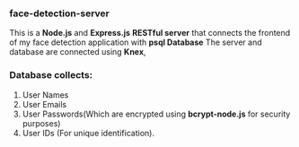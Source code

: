 ### face-detection-server

This is a **Node.js** and **Express.js** **RESTful server** that connects the frontend of my face detection application with **psql Database** 
The server and database are connected using **Knex**,

### Database collects:
1. User Names
2. User Emails
3. User Passwords(Which are encrypted using **bcrypt-node.js** for security purposes)
4. User IDs (For unique identification).

